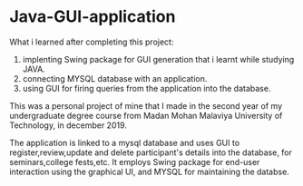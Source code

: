 # Java-GUI-application
What i learned after completing this project:

1. implenting Swing package for GUI generation that i learnt while studying JAVA.
2. connecting MYSQL database with an application.
3. using GUI for firing queries from the application into the database.

This was a personal project of mine that I made in the second year of my undergraduate degree course from Madan Mohan Malaviya University of Technology, in december 2019.

The application is linked to a mysql database and uses GUI to register,review,update and delete participant's details into the database, for seminars,college fests,etc.
It employs Swing package for end-user interaction using the graphical UI, and MYSQL for maintaining the databse.

